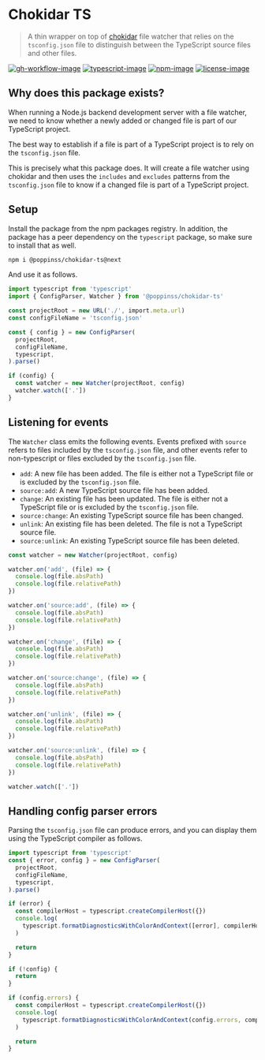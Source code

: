# Chokidar TS
> A thin wrapper on top of [chokidar](https://github.com/paulmillr/chokidar) file watcher that relies on the `tsconfig.json` file to distinguish between the TypeScript source files and other files.

[![gh-workflow-image]][gh-workflow-url] [![typescript-image]][typescript-url] [![npm-image]][npm-url] [![license-image]][license-url]

## Why does this package exists?
When running a Node.js backend development server with a file watcher, we need to know whether a newly added or changed file is part of our TypeScript project.

The best way to establish if a file is part of a TypeScript project is to rely on the `tsconfig.json` file.

This is precisely what this package does. It will create a file watcher using chokidar and then uses the `includes` and `excludes` patterns from the `tsconfig.json` file to know if a changed file is part of a TypeScript project.

## Setup
Install the package from the npm packages registry. In addition, the package has a peer dependency on the `typescript` package, so make sure to install that as well.

```sh
npm i @poppinss/chokidar-ts@next
```

And use it as follows.

```ts
import typescript from 'typescript'
import { ConfigParser, Watcher } from '@poppinss/chokidar-ts'

const projectRoot = new URL('./', import.meta.url)
const configFileName = 'tsconfig.json'

const { config } = new ConfigParser(
  projectRoot,
  configFileName,
  typescript,
).parse()

if (config) {
  const watcher = new Watcher(projectRoot, config)
  watcher.watch(['.'])
}
```

## Listening for events
The `Watcher` class emits the following events. Events prefixed with `source` refers to files included by the `tsconfig.json` file, and other events refer to non-typescript or files excluded by the `tsconfig.json` file.

- `add`: A new file has been added. The file is either not a TypeScript file or is excluded by the `tsconfig.json` file.
- `source:add`: A new TypeScript source file has been added.
- `change`: An existing file has been updated. The file is either not a TypeScript file or is excluded by the `tsconfig.json` file.
- `source:change`: An existing TypeScript source file has been changed.
- `unlink`: An existing file has been deleted. The file is not a TypeScript source file.
- `source:unlink`: An existing TypeScript source file has been deleted.

```ts
const watcher = new Watcher(projectRoot, config)

watcher.on('add', (file) => {
  console.log(file.absPath)
  console.log(file.relativePath)
})

watcher.on('source:add', (file) => {
  console.log(file.absPath)
  console.log(file.relativePath)
})

watcher.on('change', (file) => {
  console.log(file.absPath)
  console.log(file.relativePath)
})

watcher.on('source:change', (file) => {
  console.log(file.absPath)
  console.log(file.relativePath)
})

watcher.on('unlink', (file) => {
  console.log(file.absPath)
  console.log(file.relativePath)
})

watcher.on('source:unlink', (file) => {
  console.log(file.absPath)
  console.log(file.relativePath)
})

watcher.watch(['.'])
```

## Handling config parser errors
Parsing the `tsconfig.json` file can produce errors, and you can display them using the TypeScript compiler as follows.

```ts
import typescript from 'typescript'
const { error, config } = new ConfigParser(
  projectRoot,
  configFileName,
  typescript,
).parse()

if (error) {
  const compilerHost = typescript.createCompilerHost({})
  console.log(
    typescript.formatDiagnosticsWithColorAndContext([error], compilerHost)
  )

  return
}

if (!config) {
  return
}

if (config.errors) {
  const compilerHost = typescript.createCompilerHost({})
  console.log(
    typescript.formatDiagnosticsWithColorAndContext(config.errors, compilerHost)
  )

  return
}
```

[gh-workflow-image]: https://img.shields.io/github/actions/workflow/status/poppinss/chokidar-ts/checks.yml?style=for-the-badge
[gh-workflow-url]: https://github.com/poppinss/chokidar-ts/actions/workflows/checks.yml "Github action"

[typescript-image]: https://img.shields.io/badge/Typescript-294E80.svg?style=for-the-badge&logo=typescript
[typescript-url]: "typescript"

[npm-image]: https://img.shields.io/npm/v/@poppinss/chokidar-ts.svg?style=for-the-badge&logo=npm
[npm-url]: https://npmjs.org/package/@poppinss/chokidar-ts 'npm'

[license-image]: https://img.shields.io/npm/l/@poppinss/chokidar-ts?color=blueviolet&style=for-the-badge
[license-url]: LICENSE.md 'license'
